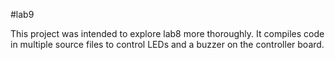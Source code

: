 #lab9

This project was intended to explore lab8 more thoroughly. It compiles code in multiple source files to control LEDs and a buzzer on the controller board.  
